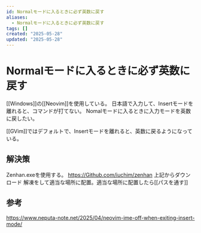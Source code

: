 ```yaml
---
id: Normalモードに入るときに必ず英数に戻す
aliases:
  - Normalモードに入るときに必ず英数に戻す
tags: []
created: "2025-05-28"
updated: "2025-05-28"
---
```


# Normalモードに入るときに必ず英数に戻す

[[Windows]]の[[Neovim]]を使用している。
日本語で入力して、Insertモードを離れると、コマンドが打てない。
Nomalモードに入るときに入力モードを英数に戻したい。

[[GVim]]ではデフォルトで、Insertモードを離れると、英数に戻るようになっている。

## 解決策

Zenhan.exeを使用する。
https://Github.com/iuchim/zenhan
上記からダウンロード
解凍をして適当な場所に配置。適当な場所に配置したら[[パスを通す]]


## 参考

https://www.neputa-note.net/2025/04/neovim-ime-off-when-exiting-insert-mode/

